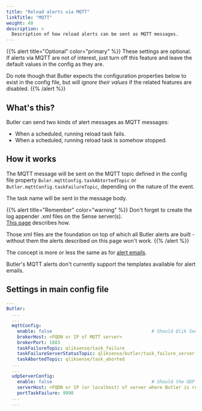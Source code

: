 ```yaml
---
title: "Reload alerts via MQTT"
linkTitle: "MQTT"
weight: 40
description: >
  Description of how reload alerts can be sent as MQTT messages.
---
```


{{% alert title="Optional" color="primary" %}}
These settings are optional.  
If alerts via MQTT are not of interest, just turn off this feature and leave the default values in the config as they are.

Do note though that Butler expects the configuration properties below to exist in the config file, but will *ignore their values* if the related features are disabled.
{{% /alert %}}

## What's this?

Butler can send two kinds of alert messages as MQTT messages:

- When a scheduled, running reload task fails.
- When a scheduled, running reload task is somehow stopped.

## How it works

The MQTT message will be sent on the MQTT topic defined in the config file property `Buler.mqttConfig.taskAbtortedTopic` or `Butler.mqttConfig.taskFailureTopic`, depending on the nature of the event.

The task name will be sent in the message body.

{{% alert title="Remember" color="warning" %}}
Don't forget to create the log appender .xml files on the Sense server(s).  
[This page](../) describes how.

Those xml files are the foundation on top of which all Butler alerts are built - without them the alerts described on this page won't work.
{{% /alert %}}

The concept is more or less the same as for [alert emails](../alert-emails/#how-it-works).

Butler's MQTT alerts don't currently support the templates available for alert emails.

## Settings in main config file

```yaml
---
Butler:
  ...
  ...
  mqttConfig:
    enable: false                                     # Should Qlik Sense events be forwarded as MQTT messages?
    brokerHost: <FQDN or IP of MQTT server>
    brokerPort: 1883
    taskFailureTopic: qliksense/task_failure
    taskFailureServerStatusTopic: qliksense/butler/task_failure_server
    taskAbortedTopic: qliksense/task_aborted
  ...
  ...
  udpServerConfig:
    enable: false                                     # Should the UDP server responsible for receving task failure and session events be started? true/false
    serverHost: <FQDN or IP (or localhost) of server where Butler is running>
    portTaskFailure: 9998
  ...
  ...
```
